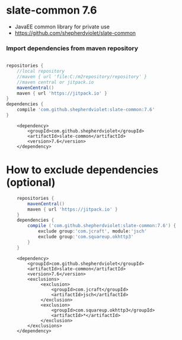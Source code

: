 # slate-common 7.6
* JavaEE common library for private use
* https://github.com/shepherdviolet/slate-common

### Import dependencies from maven repository

```gradle

repositories {
    //local repository
    //maven { url 'file:C:/m2repository/repository' }
    //maven central or jitpack.io
    mavenCentral()
    maven { url 'https://jitpack.io' }
}
dependencies {
    compile 'com.github.shepherdviolet:slate-common:7.6'
}

```

```maven
    <dependency>
        <groupId>com.github.shepherdviolet</groupId>
        <artifactId>slate-common</artifactId>
        <version>7.6</version>
    </dependency>
```

# How to exclude dependencies (optional)

```gradle
    repositories {
        mavenCentral()
        maven { url 'https://jitpack.io' }
    }
    dependencies {
        compile ('com.github.shepherdviolet:slate-common:7.6') {
            exclude group:'com.jcraft', module:'jsch'
            exclude group:'com.squareup.okhttp3'
        }
    }
```

```maven
    <dependency>
        <groupId>com.github.shepherdviolet</groupId>
        <artifactId>slate-common</artifactId>
        <version>7.6</version>
        <exclusions>
             <exclusion>
                 <groupId>com.jcraft</groupId>
                 <artifactId>jsch</artifactId>
             </exclusion>
             <exclusion>
                 <groupId>com.squareup.okhttp3</groupId>
                 <artifactId>*</artifactId>
             </exclusion>
        </exclusions>
    </dependency>
```